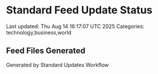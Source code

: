 # Standard Feed Update Status
Last updated: Thu Aug 14 16:17:07 UTC 2025
Categories: technology,business,world

## Feed Files Generated

Generated by Standard Updates Workflow

